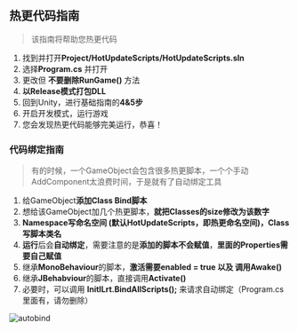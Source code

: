 ## 热更代码指南

> 该指南将帮助您热更代码

1. 找到并打开**Project/HotUpdateScripts/HotUpdateScripts.sln**
2. 选择**Program.cs** 并打开
3. 更改但 **不要删除RunGame()** 方法
4. **以Release模式打包DLL**
5. 回到Unity，进行基础指南的**4&5步**
6. 开启开发模式，运行游戏
7. 您会发现热更代码能够完美运行，恭喜！



### 代码绑定指南

> 有的时候，一个GameObject会包含很多热更脚本，一个个手动AddComponent太浪费时间，于是就有了自动绑定工具

1. 给GameObject**添加Class Bind脚本**
2. 想给该GameObject加几个热更脚本，**就把Classes的size修改为该数字**
3. **Namespace写命名空间 (默认HotUpdateScripts，即热更命名空间)，Class写脚本类名**
4. **运行**后会**自动绑定**，需要注意的是**添加的脚本不会赋值**，**里面的Properties需要自己赋值**
5. 继承**MonoBehaviour**的脚本，**激活需要enabled = true 以及 调用Awake()**
6. 继承**JBehabviour**的脚本，直接调用**Activate()**
7. 必要时，可以调用 **InitILrt.BindAllScripts();** 来请求自动绑定（Program.cs里面有，请勿删除）

![autobind](https://s1.ax1x.com/2020/09/04/wkGjqe.jpg)

